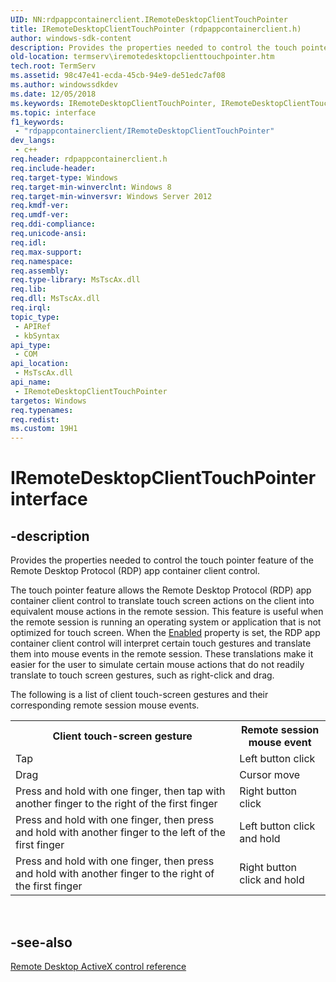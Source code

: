 ```yaml
---
UID: NN:rdpappcontainerclient.IRemoteDesktopClientTouchPointer
title: IRemoteDesktopClientTouchPointer (rdpappcontainerclient.h)
author: windows-sdk-content
description: Provides the properties needed to control the touch pointer feature of the Remote Desktop Protocol (RDP) app container client control.
old-location: termserv\iremotedesktopclienttouchpointer.htm
tech.root: TermServ
ms.assetid: 98c47e41-ecda-45cb-94e9-de51edc7af08
ms.author: windowssdkdev
ms.date: 12/05/2018
ms.keywords: IRemoteDesktopClientTouchPointer, IRemoteDesktopClientTouchPointer interface [Remote Desktop Services], IRemoteDesktopClientTouchPointer interface [Remote Desktop Services],described, rdpappcontainerclient/IRemoteDesktopClientTouchPointer, termserv.iremotedesktopclienttouchpointer
ms.topic: interface
f1_keywords: 
 - "rdpappcontainerclient/IRemoteDesktopClientTouchPointer"
dev_langs:
 - c++
req.header: rdpappcontainerclient.h
req.include-header: 
req.target-type: Windows
req.target-min-winverclnt: Windows 8
req.target-min-winversvr: Windows Server 2012
req.kmdf-ver: 
req.umdf-ver: 
req.ddi-compliance: 
req.unicode-ansi: 
req.idl: 
req.max-support: 
req.namespace: 
req.assembly: 
req.type-library: MsTscAx.dll
req.lib: 
req.dll: MsTscAx.dll
req.irql: 
topic_type:
 - APIRef
 - kbSyntax
api_type:
 - COM
api_location:
 - MsTscAx.dll
api_name:
 - IRemoteDesktopClientTouchPointer
targetos: Windows
req.typenames: 
req.redist: 
ms.custom: 19H1
---
```


# IRemoteDesktopClientTouchPointer interface


## -description



Provides the properties needed to control the touch pointer feature of the Remote Desktop Protocol (RDP) app container client control.



The touch pointer feature allows the Remote Desktop Protocol (RDP) app container client control to translate touch screen actions on the 
    client into equivalent mouse actions in the remote session. This feature is useful when the remote session is 
    running an operating system or application that is not optimized for touch screen. When the 
    <a href="https://docs.microsoft.com/windows/desktop/TermServ/iremotedesktopclienttouchpointer-enabled">Enabled</a> property is set, the 
    RDP app container client control will interpret certain touch gestures and translate them into mouse events in the 
    remote session. These translations make it easier for the user to simulate certain mouse actions that do not 
    readily translate to touch screen gestures, such as right-click and drag.

The following is a list of client touch-screen gestures and their corresponding remote session mouse events.
<table>
<tr>
<th>Client touch-screen gesture</th>
<th>Remote session mouse event</th>
</tr>
<tr>
<td>
Tap

</td>
<td>
Left button click

</td>
</tr>
<tr>
<td>
Drag

</td>
<td>
Cursor move

</td>
</tr>
<tr>
<td>
Press and hold with one finger, then tap with another finger to the right of the first finger

</td>
<td>
Right button click

</td>
</tr>
<tr>
<td>
Press and hold with one finger, then press and hold with another finger to the left of the first finger

</td>
<td>
Left button click and hold

</td>
</tr>
<tr>
<td>
Press and hold with one finger, then press and hold with another finger to the right of the first finger

</td>
<td>
Right button click and hold

</td>
</tr>
</table> 


## -see-also




<a href="https://docs.microsoft.com/windows/desktop/TermServ/remote-desktop-activex-control-reference">Remote Desktop ActiveX control reference</a>
 

 

